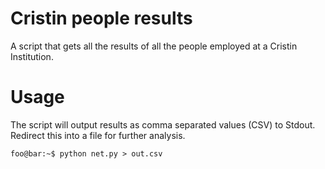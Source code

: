 # Cristin people results
A script that gets all the results of all the people employed at a Cristin Institution.

# Usage
The script will output results as comma separated values (CSV) to Stdout. Redirect this into a file for further analysis.
```console
foo@bar:~$ python net.py > out.csv
```
